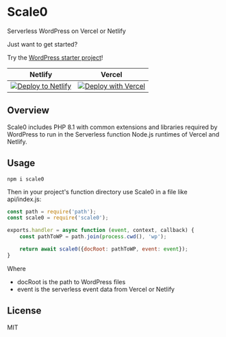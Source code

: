 # Scale0
Serverless WordPress on Vercel or Netlify

Just want to get started?

Try the [WordPress starter project](https://github.com/mitchmac/scale0-wordpress-starter)!

| Netlify | Vercel |
| --- | --- |
| [![Deploy to Netlify](https://www.netlify.com/img/deploy/button.svg)](https://app.netlify.com/start/deploy?repository=https://github.com/mitchmac/scale0-wordpress-starter) |[![Deploy with Vercel](https://vercel.com/button)](https://vercel.com/new/clone?repository-url=https%3A%2F%2Fgithub.com%2Fmitchmac%2Fscale0-wordpress-starter) |


## Overview
Scale0 includes PHP 8.1 with common extensions and libraries required by WordPress to run in the Serverless function Node.js runtimes of Vercel and Netlify.

## Usage
```
npm i scale0
```

Then in your project's function directory use Scale0 in a file like api/index.js:

```javascript
const path = require('path');
const scale0 = require('scale0');

exports.handler = async function (event, context, callback) {
    const pathToWP = path.join(process.cwd(), 'wp');

    return await scale0({docRoot: pathToWP, event: event});
}
```

Where

* docRoot is the path to WordPress files
* event is the serverless event data from Vercel or Netlify

## License
MIT
